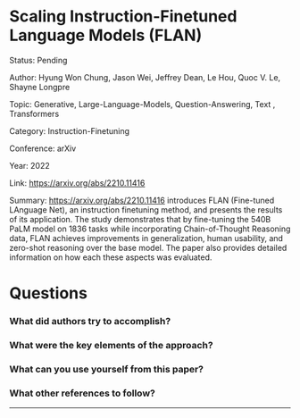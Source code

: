 # Scaling Instruction-Finetuned Language Models (FLAN)
Status: Pending

Author: Hyung Won Chung, Jason Wei, Jeffrey Dean, Le Hou, Quoc V. Le, Shayne Longpre

Topic: Generative, Large-Language-Models, Question-Answering, Text , Transformers

Category: Instruction-Finetuning

Conference: arXiv

Year: 2022

Link: https://arxiv.org/abs/2210.11416

Summary: https://arxiv.org/abs/2210.11416 introduces FLAN (Fine-tuned LAnguage Net), an instruction finetuning method, and presents the results of its application. The study demonstrates that by fine-tuning the 540B PaLM model on 1836 tasks while incorporating Chain-of-Thought Reasoning data, FLAN achieves improvements in generalization, human usability, and zero-shot reasoning over the base model. The paper also provides detailed information on how each these aspects was evaluated.

# Questions

### What did authors try to accomplish?

### What were the key elements of the approach?

### What can you use yourself from this paper?

### What other references to follow?

---